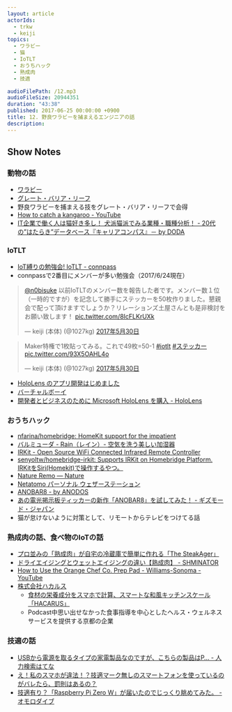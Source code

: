 ```yaml
---
layout: article
actorIds:
  - trkw
  - keiji
topics:
  - ワラビー
  - 猫
  - IoTLT
  - おうちハック
  - 熟成肉
  - 技適

audioFilePath: /12.mp3
audioFileSize: 20944351
duration: "43:38"
published: 2017-06-25 00:00:00 +0900
title: 12. 野良ワラビーを捕まえるエンジニアの話
description:
---
```


## Show Notes

### 動物の話
- [ワラビー](https://ja.wikipedia.org/wiki/%E3%83%AF%E3%83%A9%E3%83%93%E3%83%BC)
- [グレート・バリア・リーフ](https://ja.wikipedia.org/wiki/%E3%82%B0%E3%83%AC%E3%83%BC%E3%83%88%E3%83%BB%E3%83%90%E3%83%AA%E3%82%A2%E3%83%BB%E3%83%AA%E3%83%BC%E3%83%95)
- 野良ワラビーを捕まえる技をグレート・バリア・リーフで会得
- [How to catch a kangaroo - YouTube](https://www.youtube.com/watch?v=6P1vf_7DoLA&feature=youtu.be)
- [IT企業で働く人は猫好き多し！ 犬派猫派でみる業種・職種分析！ - 20代の”はたらき”データベース『キャリアコンパス』－ by DODA](https://doda.jp/careercompass/yoron/20130604-5052.html)

### IoTLT
- [IoT縛りの勉強会! IoTLT - connpass](https://iotlt.connpass.com/)
- connpassで2番目にメンバーが多い勉強会（2017/6/24現在）

<blockquote class="twitter-tweet" data-lang="ja"><p lang="ja" dir="ltr"><a href="https://twitter.com/n0bisuke">@n0bisuke</a> 以前IoTLTのメンバー数を報告した者です。メンバー数１位（一時的ですが）を記念して勝手にステッカーを50枚作りました。懇親会で配って頂けますでしょうか？リレーションズ土屋さんとも是非検討をお願い致します！ <a href="https://t.co/8IcFLKrUXk">pic.twitter.com/8IcFLKrUXk</a></p>&mdash; keiji (本体) (@1027kg) <a href="https://twitter.com/1027kg/status/869431170563321856">2017年5月30日</a></blockquote>

<blockquote class="twitter-tweet" data-lang="ja"><p lang="ja" dir="ltr">Maker特権で1枚貼ってみる。これで49枚=50-1 <a href="https://twitter.com/hashtag/iotlt?src=hash">#iotlt</a> <a href="https://twitter.com/hashtag/%E3%82%B9%E3%83%86%E3%83%83%E3%82%AB%E3%83%BC?src=hash">#ステッカー</a> <a href="https://t.co/93X5OAHL4o">pic.twitter.com/93X5OAHL4o</a></p>&mdash; keiji (本体) (@1027kg) <a href="https://twitter.com/1027kg/status/869530817898233856">2017年5月30日</a></blockquote>

- [HoloLens のアプリ開発はじめました](http://tips.hecomi.com/entry/2017/02/12/211458)
- [バーチャルボーイ](https://www.nintendo.co.jp/n09/vue/)
- [開発者とビジネスのために Microsoft HoloLens を購入 - HoloLens](https://www.microsoft.com/ja-jp/hololens/buy)

### おうちハック
- [nfarina/homebridge: HomeKit support for the impatient](https://github.com/nfarina/homebridge)
- [バルミューダ - Rain（レイン）- 空気を洗う美しい加湿器](https://www.balmuda.com/jp/rain/)
- [IRKit - Open Source WiFi Connected Infrared Remote Controller](http://getirkit.com/)
- [senyoltw/homebridge-irkit: Supports IRKit on Homebridge Platform. IRKitをSiri(Homekit)で操作するやつ。](https://github.com/senyoltw/homebridge-irkit)
- [Nature Remo — Nature](http://nature.global/remo-jp/)
- [Netatomo パーソナル ウェザーステーション](https://www.netatmo.com/ja-JP/product/weather/weatherstation)
- [ANOBAR8 - by ANODOS](http://anobar.jp/)
- [あの電光掲示板ティッカーの新作「ANOBAR8」を試してみた！ - ギズモード・ジャパン](http://www.gizmodo.jp/2011/01/anobar8.html)
- 猫が怠けないように対策として、リモートからテレビをつけてる話

### 熟成肉の話、食べ物のIoTの話
- [プロ並みの「熟成肉」が自宅の冷蔵庫で簡単に作れる「The SteakAger」](http://gigazine.net/news/20151106-steakager/)
- [ドライエイジングとウェットエイジングの違い【熟成肉】 - SHMINATOR](http://shmineta.com/?p=691)
- [How to Use the Orange Chef Co. Prep Pad - Williams-Sonoma - YouTube](https://www.youtube.com/watch?v=HzLwJyqTPGw)
- [株式会社ハカルス](https://hacarus.com/ja/)
  - [食材の栄養成分をスマホで計算、スマートな和風キッチンスケール「HACARUS」](https://www.makuake.com/project/hacarus/)
  - Podcast中思い出せなかった食事指導を中心としたヘルス・ウェルネスサービスを提供する京都の企業

### 技適の話
- [USBから電源を取るタイプの家電製品なのですが、こちらの製品はP… - 人力検索はてな](http://q.hatena.ne.jp/touch/1410253359)
- [え！私のスマホが違法！？技適マーク無しのスマートフォンを使っているのがバレたら、罰則はあるの？](http://iphone-news.hatenablog.jp/entry/smartphone-giteki-mark-illegal)
- [技適有り？「Raspberry Pi Zero W」が届いたのでじっくり眺めてみた。 - オモロダイブ](http://omorodive.blogspot.jp/2017/03/raspberry-pi-zero-w.html)
